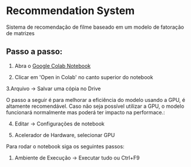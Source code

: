 # Recommendation System
Sistema de recomendação de filme baseado em um modelo de fatoração de matrizes

## Passo a passo:

1. Abra o [Google Colab Notebook](https://colab.research.google.com/github/pedrosena138/recommendation-system/blob/main/Movie_Recommendation_System.ipynb)

2. Clicar em 'Open in Colab' no canto superior do notebook

3.Arquivo -> Salvar uma cópia no Drive

O passo  a seguir é para melhorar a eficiência do modelo usando a GPU, é altamente recomendável. Caso não seja possível utilizar a GPU, o modelo funcionará normalmente mas poderá ter impacto na performace.:

4. Editar -> Configurações de notebook

5. Acelerador de Hardware, selecionar GPU


Para rodar o notebook siga os seguintes passos:

1. Ambiente de Execução -> Executar tudo ou Ctrl+F9
